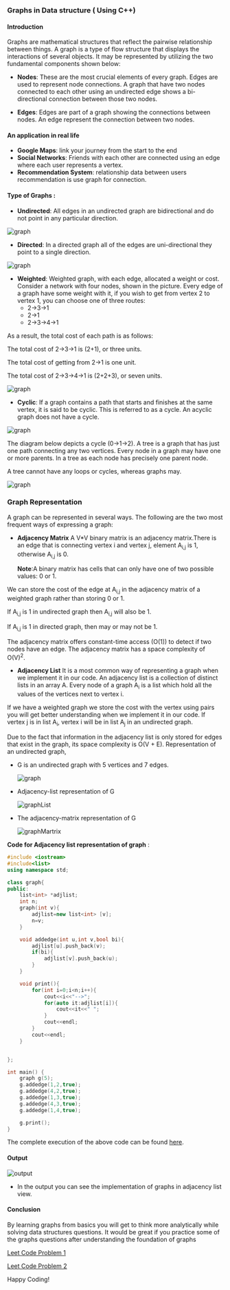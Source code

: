 ### Graphs in Data structure ( Using C++)

#### Introduction
Graphs are mathematical structures that reflect the pairwise relationship between things. A graph is a type of flow structure that displays the interactions of several objects. It may be represented by utilizing the two fundamental components shown below:

* **Nodes**: These are the most crucial elements of every graph. Edges are used to represent node connections. A graph that have two nodes connected to each other using an undirected edge shows a bi-directional connection between those two nodes.

* **Edges**: Edges are part of a graph showing the connections between nodes. An edge represent the connection between two nodes.

#### An application in real life 

* **Google Maps**: link your journey from the start to the end
* **Social Networks**: Friends with each other are connected using an edge where each user represents a vertex.
* **Recommendation System**: relationship data between users recommendation is use graph for connection.

#### Type of Graphs :
* **Undirected**: All edges in an undirected graph are bidirectional and do not point in any particular direction.

![graph](./graph_1.png)

* **Directed**: In a directed graph all of the edges are uni-directional they point to a single direction.

![graph](./graph__2.JPG)

* **Weighted**: Weighted graph, with each edge, allocated a weight or cost. Consider a network with four nodes, shown in the picture. Every edge of a graph have some weight with it, if you wish to get from vertex 2 to vertex 1, you can choose one of three routes:
    * 2->3->1
    * 2->1
    * 2->3->4->1
  
As a result, the total cost of each path is as follows:

The total cost of 2->3->1 is (2+1), or three units.

The total cost of getting from 2->1 is one unit.

The total cost of 2->3->4->1 is (2+2+3), or seven units.

![graph](./graph_3.JPG)

* **Cyclic**: If a graph contains a path that starts and finishes at the same vertex, it is said to be cyclic. This is referred to as a cycle. An acyclic graph does not have a cycle.

![graph](./graph_4.jpg)

The diagram below depicts a cycle (0->1->2).
A tree is a graph that has just one path connecting any two vertices. Every node in a graph may have one or more parents. In a tree as each node has precisely one parent node.

A tree cannot have any loops or cycles, whereas graphs may.

![graph](./graph_5.jpg)

### Graph Representation 
A graph can be represented in several ways. The following are the two most frequent ways of expressing a graph:

* **Adjacency Matrix** 
A V*V binary matrix is an adjacency matrix.There is an edge that is connecting vertex i and vertex j, element A<sub>i,j</sub> is 1, otherwise A<sub>i,j</sub> is 0.

  **Note**:A binary matrix has cells that can only have one of two possible values: 0 or 1.

We can store the cost of the edge at A<sub>i,j</sub> in the adjacency matrix of a weighted graph rather than storing 0 or 1.

If A<sub>i,j</sub> is 1 in undirected graph then A<sub>i,j</sub> will also be 1.

If A<sub>i,j</sub> is 1 in  directed graph, then may or may not be 1.

The adjacency matrix offers constant-time access (O(1)) to detect if two nodes have an edge. The adjacency matrix has a space complexity of O(V)<sup>2</sup>.

* **Adjacency List**
It is a most common way of representing a graph when we implement it in our code. An adjacency list is a collection of distinct lists in an array A. Every node of a graph A<sub>i</sub> is a list which hold all the values of the vertices next to vertex i.

If we have a weighted graph we store the cost with the vertex using pairs you will get better understanding when we implement it in our code. If vertex j is in list A<sub>i</sub>, vertex i will be in list A<sub>j</sub> in an undirected graph.

Due to the fact that information in the adjacency list is only stored for edges that exist in the graph, its space complexity is O(V + E).
Representation of an undirected graph,

* G is an undirected graph with 5 vertices and 7 edges.
  
  ![graph](./graph_6.jpg)

* Adjacency-list representation of G
  
  ![graphList](./graph_7.jpg)

* The adjacency-matrix representation of G
  
  ![graphMartrix](./graph_8.jpg)

**Code for Adjacency list representation of graph** : 

``` C++
#include <iostream>
#include<list>
using namespace std;

class graph{
public:
    list<int> *adjlist;
    int n;
    graph(int v){
        adjlist=new list<int> [v];
        n=v;
    }

    void addedge(int u,int v,bool bi){
        adjlist[u].push_back(v);
        if(bi){
            adjlist[v].push_back(u);
        }
    }

    void print(){
        for(int i=0;i<n;i++){
            cout<<i<<"-->";
            for(auto it:adjlist[i]){
                cout<<it<<" ";
            }
            cout<<endl;
        }
        cout<<endl;
    }


};

int main() {
    graph g(5);
    g.addedge(1,2,true);
    g.addedge(4,2,true);
    g.addedge(1,3,true);
    g.addedge(4,3,true);
    g.addedge(1,4,true);

    g.print();
}

```

The complete execution of the above code can be found [here](https://replit.com/@AnubhavBansal1/Gaphs#main.cpp).

#### Output

![output](./output.jpg)

* In the output you can see the implementation of graphs in adjacency list view.

#### Conclusion

By learning graphs from basics you will get to think more analytically while solving data structures questions. It would be great if you practice some of the graphs questions after understanding the foundation of graphs 

[Leet Code Problem 1](https://leetcode.com/problems/find-center-of-star-graph/)

[Leet Code Problem 2](https://leetcode.com/problems/find-the-town-judge/)

Happy Coding!

